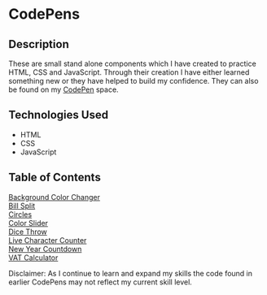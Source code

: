 # CodePens

## Description

These are small stand alone components which I have created to practice HTML, CSS and JavaScript. Through their creation I have either learned something new or they have helped to build my confidence. They can also be found on my [CodePen](https://codepen.io/m5fgn) space.

## Technologies Used

* HTML
* CSS
* JavaScript

## Table of Contents

[Background Color Changer](https://github.com/M5FGN/codepens/tree/master/background_color_changer)</br>
[Bill Split](https://github.com/M5FGN/codepens/tree/master/billsplit)</br>
[Circles](https://github.com/M5FGN/CodePens/tree/master/circles)</br>
[Color Slider](https://github.com/M5FGN/CodePens/tree/master/color_slider)</br>
[Dice Throw](https://github.com/M5FGN/codepens/tree/master/dice_throw)</br>
[Live Character Counter](https://github.com/M5FGN/CodePens/tree/master/live_counter)</br>
[New Year Countdown](https://github.com/M5FGN/codepens/tree/master/new_year_countdown)</br>
[VAT Calculator](https://github.com/M5FGN/codepens/tree/master/vat_calculator)</br>

Disclaimer: As I continue to learn and expand my skills the code found in earlier CodePens may not reflect my current skill level.
